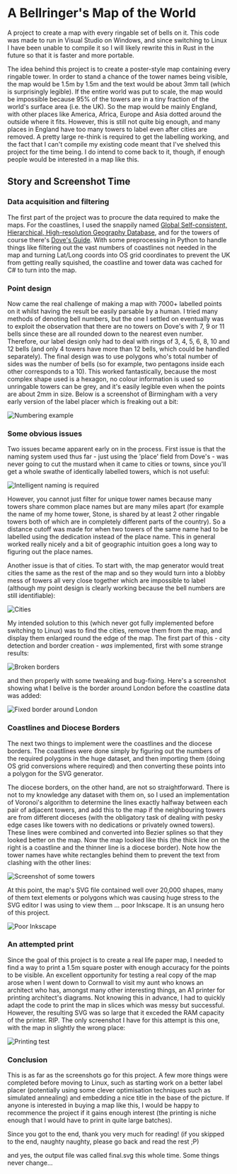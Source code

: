 # A Bellringer's Map of the World
A project to create a map with every ringable set of bells on it.  This code was made to run in Visual Studio on Windows, and since switching to Linux I have been unable to compile it so I will likely rewrite this in Rust in the future so that it is faster and more portable.  

The idea behind this project is to create a poster-style map containing every ringable tower.  In order to stand a chance of the tower names being visible, the map would be 1.5m by 1.5m and the text would be about 3mm tall (which is surprisingly legible).  If the entire world was put to scale, the map would be impossible because 95% of the towers are in a tiny fraction of the world's surface area (i.e. the UK).  So the map would be mainly England, with other places like America, Africa, Europe and Asia dotted around the outside where it fits.  However, this is still not quite big enough, and many places in England have too many towers to label even after cities are removed.  A pretty large re-think is required to get the labelling working, and the fact that I can't compile my existing code meant that I've shelved this project for the time being.  I do intend to come back to it, though, if enough people would be interested in a map like this.

## Story and Screenshot Time
### Data acquisition and filtering
The first part of the project was to procure the data required to make the maps.  For the coastlines, I used the snappily named [Global Self-consistent, Hierarchical, High-resolution Geography Database](http://www.soest.hawaii.edu/pwessel/gshhg/), and for the towers of course there's [Dove's Guide](https://dove.cccbr.org.uk/).  With some preprocessing in Python to handle things like filtering out the vast numbers of coastlines not needed in the map and turning Lat/Long coords into OS grid coordinates to prevent the UK from getting really squished, the coastline and tower data was cached for C# to turn into the map.

### Point design
Now came the real challenge of making a map with 7000+ labelled points on it whilst having the result be easily parsable by a human.  I tried many methods of denoting bell numbers, but the one I settled on eventually was to exploit the observation that there are no towers on Dove's with 7, 9 or 11 bells since these are all rounded down to the nearest even number.  Therefore, our label design only had to deal with rings of 3, 4, 5, 6, 8, 10 and 12 bells (and only 4 towers have more than 12 bells, which could be handled separately).  The final design was to use polygons who's total number of sides was the number of bells (so for example, two pentagons inside each other corresponds to a 10).  This worked fantastically, because the most complex shape used is a hexagon, no colour information is used so unringable towers can be grey, and it's easily legible even when the points are about 2mm in size.  Below is a screenshot of Birmingham with a very early version of the label placer which is freaking out a bit:

![Numbering example](https://raw.githubusercontent.com/Kneasle/ringing-map-c-sharp/master/Screenshots/Tower%20numbering.png)

### Some obvious issues
Two issues became apparent early on in the process.  First issue is that the naming system used thus far - just using the 'place' field from Dove's - was never going to cut the mustard when it came to cities or towns, since you'll get a whole swathe of identically labelled towers, which is not useful:

![Intelligent naming is required](https://raw.githubusercontent.com/Kneasle/ringing-map-c-sharp/master/Screenshots/Intelligent%20naming%20required.png)

However, you cannot just filter for unique tower names because many towers share common place names but are many miles apart (for example the name of my home tower, Stone, is shared by at least 2 other ringable towers both of which are in completely different parts of the country).  So a distance cutoff was made for when two towers of the same name had to be labelled using the dedication instead of the place name.  This in general worked really nicely and a bit of geographic intuition goes a long way to figuring out the place names.

Another issue is that of cities.  To start with, the map generator would treat cities the same as the rest of the map and so they would turn into a blobby mess of towers all very close together which are impossible to label (although my point design is clearly working because the bell numbers are still identifiable):

![Cities](https://raw.githubusercontent.com/Kneasle/ringing-map-c-sharp/master/Screenshots/City%20detection%20required.png)

My intended solution to this (which never got fully implemented before switching to Linux) was to find the cities, remove them from the map, and display them enlarged round the edge of the map.  The first part of this - city detection and border creation - _was_ implemented, first with some strange results:

![Broken borders](https://raw.githubusercontent.com/Kneasle/ringing-map-c-sharp/master/Screenshots/City%20Borders%20Not%20Quite%20Working.png)

and then properly with some tweaking and bug-fixing.  Here's a screenshot showing what I belive is the border around London before the coastline data was added:

![Fixed border around London](https://github.com/Kneasle/ringing-map-c-sharp/blob/master/Screenshots/The%20border%20around%20London.png)

### Coastlines and Diocese Borders
The next two things to implement were the coastlines and the diocese borders.  The coastlines were done simply by figuring out the numbers of the required polygons in the huge dataset, and then importing them (doing OS grid conversions where required) and then converting these points into a polygon for the SVG generator.

The diocese borders, on the other hand, are not so straightforward.  There is not to my knowledge any dataset with them on, so I used an implementation of Voronoi's algorithm to determine the lines exactly halfway between each pair of adjacent towers, and add this to the map if the neighbouring towers are from different dioceses (with the obligatory task of dealing with pesky edge cases like towers with no dedications or privately owned towers).  These lines were combined and converted into Bezier splines so that they looked better on the map.  Now the map looked like this (the thick line on the right is a coastline and the thinner line is a diocese border).  Note how the tower names have white rectangles behind them to prevent the text from clashing with the other lines:

![Screenshot of some towers](https://raw.githubusercontent.com/Kneasle/ringing-map-c-sharp/master/Screenshots/Region%20Example.png)

At this point, the map's SVG file contained well over 20,000 shapes, many of them text elements or polygons which was causing huge stress to the SVG editor I was using to view them ... poor Inkscape.  It is an unsung hero of this project.

![Poor Inkscape](https://github.com/Kneasle/ringing-map-c-sharp/blob/master/Screenshots/Poor%20Inkscape.png)

### An attempted print
Since the goal of this project is to create a real life paper map, I needed to find a way to print a 1.5m square poster with enough accuracy for the points to be visible.  An excellent opportunity for testing a real copy of the map arose when I went down to Cornwall to visit my aunt who knows an architect who has, amongst many other interesting things, an A1 printer for printing architect's diagrams.  Not knowing this in advance, I had to quickly adapt the code to print the map in slices which was messy but successful.  However, the resulting SVG was so large that it exceded the RAM capacity of the printer.  RIP.  The only screenshot I have for this attempt is this one, with the map in slightly the wrong place:

![Printing test](https://github.com/Kneasle/ringing-map-c-sharp/blob/master/Screenshots/Attempted%20Print.png)

### Conclusion
This is as far as the screenshots go for this project.  A few more things were completed before moving to Linux, such as starting work on a better label placer (potentially using some clever optimisation techniques such as simulated annealing) and embedding a nice title in the base of the picture.  If anyone is interested in buying a map like this, I would be happy to recommence the project if it gains enough interest (the printing is niche enough that I would have to print in quite large batches).

Since you got to the end, thank you very much for reading! (if you skipped to the end, naughty naughty, please go back and read the rest ;P)

and yes, the output file was called final.svg this whole time.  Some things never change...
